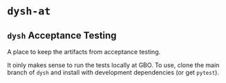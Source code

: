 # `dysh-at`
## `dysh` Acceptance Testing

A place to keep the artifacts from acceptance testing.

It oinly makes sense to run the tests locally at GBO.
To use, clone the main branch of `dysh` and install with development dependencies (or get `pytest`).
